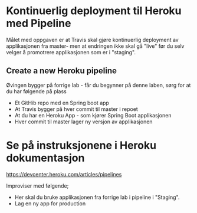 
# Kontinuerlig deployment til Heroku med Pipeline 

Målet med oppgaven er at Travis skal gjøre kontinuerlig deployment av applikasjonen fra master- men at endringen ikke skal gå "live" før du selv velger å promotrere applikasjonen som er i "staging". 

## Create a new Heroku pipeline 

Øvingen bygger på forrige lab - får du begynner på denne laben, sørg for at du har følgende på plass

* Et GitHib repo med en Spring boot app
* At Travis bygger på hver commit til master i repoet
* At du har en Heroku App  - som kjører Spring Boot applikasjonen
* Hver commit til master lager ny versjon av applikasjonen

# Se på instruksjonene i Heroku dokumentasjon

https://devcenter.heroku.com/articles/pipelines 

Improviser med følgende; 

* Her skal du bruke applikasjonen fra forrige lab i pipeline i "Staging". 
* Lag en ny app for production 
  
